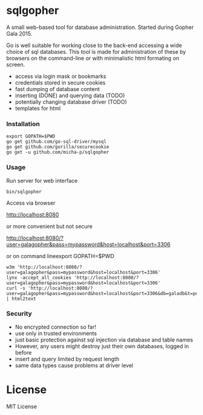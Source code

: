 # sqlgopher

A small web-based tool for database administration. Started during Gopher Gala 2015.


Go is well suitable for working close to the back-end accessing a wide choice of sql databases. 
This tool is made for administration of these by browsers on the command-line or with minimalistic html formating on screen.

- access via login mask or bookmarks
- credentials stored in secure cookies
- fast dumping of database content
- inserting (DONE) and querying data (TODO)
- potentially changing database driver (TODO)
- templates for html

### Installation

    export GOPATH=$PWD
    go get github.com/go-sql-driver/mysql
    go get github.com/gorilla/securecookie
    go get -u github.com/micha-p/sqlgopher

### Usage

Run server for web interface

    bin/sqlgopher

Access via browser

[http://localhost:8080](http://localhost:8080)

or more convenient but not secure

[http://localhost:8080/?user=galagopher&pass=mypassword&host=localhost&port=3306](http://localhost:8080/?user=galagopher&pass=mypassword&host=localhost&port=3306)

or on command lineexport GOPATH=$PWD

    w3m 'http://localhost:8080/?user=galagopher&pass=mypassword&host=localhost&port=3306'
    lynx -accept_all_cookies 'http://localhost:8080/?user=galagopher&pass=mypassword&host=localhost&port=3306'
    curl -s 'http://localhost:8080/?user=galagopher&pass=mypassword&host=localhost&port=3306&db=galadb&t=posts' | html2text 

### Security

- No encrypted connection so far!
- use only in trusted environments
- just basic protection against sql injection via database and table names
- However, any users might destroy just their own databases, logged in before
- insert and query limited by request length
- same data types cause problems at driver level

# License

MIT License
